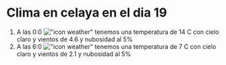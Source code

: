 # Clima en celaya en el dia 19

1. A las 0:0 !["icon weather"](http://openweathermap.org/img/w/02n.png) tenemos una temperatura de 14 C con cielo claro y  vientos de 4.6 y nubosidad al 5%
1. A las 6:0 !["icon weather"](http://openweathermap.org/img/w/02n.png) tenemos una temperatura de 7 C con cielo claro y  vientos de 2.1 y nubosidad al 5%
